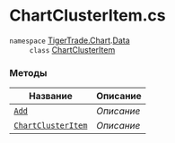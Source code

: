
# ChartClusterItem.cs
`namespace` [TigerTrade.Chart](../../../TigerTrade.Chart.md).[Data](../../../TigerTrade.Chart/Data.md)  
`     class` [ChartClusterItem](../ChartClusterItem.cs.md)

### Методы
| Название | Описание |
| --- | --- |
| [`Add`](./Методы/Add.md) | *Описание* |
| [`ChartClusterItem`](./Методы/ChartClusterItem.md) | *Описание* |
